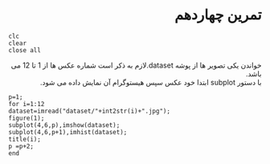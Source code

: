 <div dir= "rtl">
  <h1> تمرین چهاردهم</h1>
  </div>
  
  ````
  clc
clear
close all

````

<div dir= "rtl">
 خواندن یکی تصویر ها از پوشه dataset.لازم به ذکر است شماره عکس ها از 1 تا 12 می باشد.
  </br>
  با دستور subplot ابتدا خود عکس سپس هیستوگرام آن نمایش داده می شود.
  </div>


````
p=1;
for i=1:12
dataset=imread("dataset/"+int2str(i)+".jpg");
figure(1);
subplot(4,6,p),imshow(dataset); 
subplot(4,6,p+1),imhist(dataset);
title(i);
p =p+2;
end
````
  
